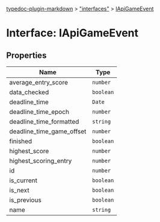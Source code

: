 [typedoc-plugin-markdown](../README.md) > ["interfaces"](../modules/_interfaces_.md) > [IApiGameEvent](../interfaces/_interfaces_.iapigameevent.md)



# Interface: IApiGameEvent


## Properties

| Name  | Type                
| ------ | ------------------- 
| average_entry_score | `number`
| data_checked | `boolean`
| deadline_time | `Date`
| deadline_time_epoch | `number`
| deadline_time_formatted | `string`
| deadline_time_game_offset | `number`
| finished | `boolean`
| highest_score | `number`
| highest_scoring_entry | `number`
| id | `number`
| is_current | `boolean`
| is_next | `boolean`
| is_previous | `boolean`
| name | `string`


